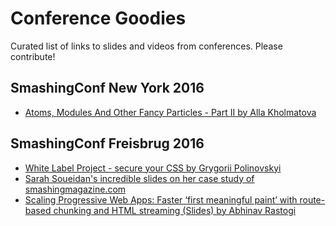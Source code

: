 # Conference Goodies
Curated list of links to slides and videos from conferences. Please contribute!

## SmashingConf New York 2016
 - [Atoms, Modules And Other Fancy Particles - Part II by Alla Kholmatova](https://speakerdeck.com/craftui/atoms-modules-and-other-fancy-particles-part-ii)

## SmashingConf Freisbrug 2016
 - [White Label Project - secure your CSS by Grygorii Polinovskyi](http://polinovskyi.com/presentations/White_Label_CSS_secure/#/)
 - [Sarah Soueidan's incredible slides on her case study of smashingmagazine.com](https://sarasoueidan.com/slides/Smashing-Case-Study.pdf)
 - [Scaling Progressive Web Apps: Faster ‘first meaningful paint’ with route-based chunking and HTML streaming (Slides) by Abhinav Rastogi](https://speakerdeck.com/abhinavrastogi/next-gen-web-scaling-progressive-web-apps)
